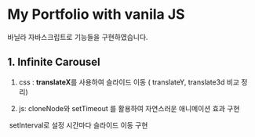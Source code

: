 # My Portfolio with vanila JS

바닐라 자바스크립트로 기능들을 구현하였습니다.



## 1. Infinite Carousel

1. css : **translateX**를 사용하여 슬라이드 이동 ( translateY, translate3d 비교 정리)

2. js: cloneNode와 setTimeout 를 활용하여 자연스러운 애니메이션 효과 구현

​	 setInterval로 설정 시간마다 슬라이드 이동 구현


